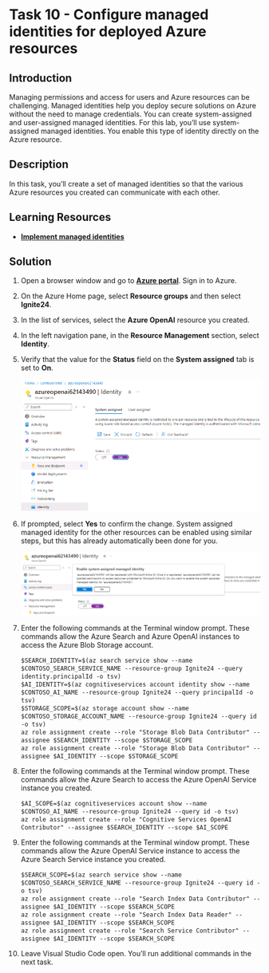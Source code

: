 # Task 10 - Configure managed identities for deployed Azure resources

## Introduction

Managing permissions and access for users and Azure resources can be challenging. Managed identities help you deploy secure solutions on Azure without the need to manage credentials. You can create system-assigned and user-assigned managed identities. For this lab, you’ll use system-assigned managed identities. You enable this type of identity directly on the Azure resource.

## Description

In this task, you’ll create a set of managed identities so that the various Azure resources you created can communicate with each other.

## Learning Resources

- [**Implement managed identities**](https://learn.microsoft.com/en-us/training/modules/implement-managed-identities/)

## Solution

1. Open a browser window and go to [**Azure portal**](https://portal.azure.com). Sign in to Azure.

1. On the Azure Home page, select **Resource groups** and then select **Ignite24**.

1. In the list of services, select the **Azure OpenAI** resource you created.

1. In the left navigation pane, in the **Resource Management** section, select **Identity**.

1. Verify that the value for the **Status** field on the **System assigned** tab is set to **On**.

    ![7mfk2i92.png](../../media/7mfk2i92.png)

1. If prompted, select **Yes** to confirm the change. System assigned managed identity for the other resources can be enabled using similar steps, but this has already automatically been done for you.

    ![m6adz1ak.png](../../media/m6adz1ak.png)

1. Enter the following commands at the Terminal window prompt. These commands allow the Azure Search and Azure OpenAI instances to access the Azure Blob Storage account.

    ```
    $SEARCH_IDENTITY=$(az search service show --name $CONTOSO_SEARCH_SERVICE_NAME --resource-group Ignite24 --query identity.principalId -o tsv)
    $AI_IDENTITY=$(az cognitiveservices account identity show --name $CONTOSO_AI_NAME --resource-group Ignite24 --query principalId -o tsv)
    $STORAGE_SCOPE=$(az storage account show --name $CONTOSO_STORAGE_ACCOUNT_NAME --resource-group Ignite24 --query id -o tsv)
    az role assignment create --role "Storage Blob Data Contributor" --assignee $SEARCH_IDENTITY --scope $STORAGE_SCOPE
    az role assignment create --role "Storage Blob Data Contributor" --assignee $AI_IDENTITY --scope $STORAGE_SCOPE
    ```

1. Enter the following commands at the Terminal window prompt. These commands allow the Azure Search to access the Azure OpenAI Service instance you created.

    ```
    $AI_SCOPE=$(az cognitiveservices account show --name $CONTOSO_AI_NAME --resource-group Ignite24 --query id -o tsv)
    az role assignment create --role "Cognitive Services OpenAI Contributor" --assignee $SEARCH_IDENTITY --scope $AI_SCOPE
    ```

1. Enter the following commands at the Terminal window prompt. These commands allow the Azure OpenAI Service instance to access the Azure Search Service instance you created.

    ```
    $SEARCH_SCOPE=$(az search service show --name $CONTOSO_SEARCH_SERVICE_NAME --resource-group Ignite24 --query id -o tsv)
    az role assignment create --role "Search Index Data Contributor" --assignee $AI_IDENTITY --scope $SEARCH_SCOPE
    az role assignment create --role "Search Index Data Reader" --assignee $AI_IDENTITY --scope $SEARCH_SCOPE
    az role assignment create --role "Search Service Contributor" --assignee $AI_IDENTITY --scope $SEARCH_SCOPE
    ```
1. Leave Visual Studio Code open. You’ll run additional commands in the next task.
